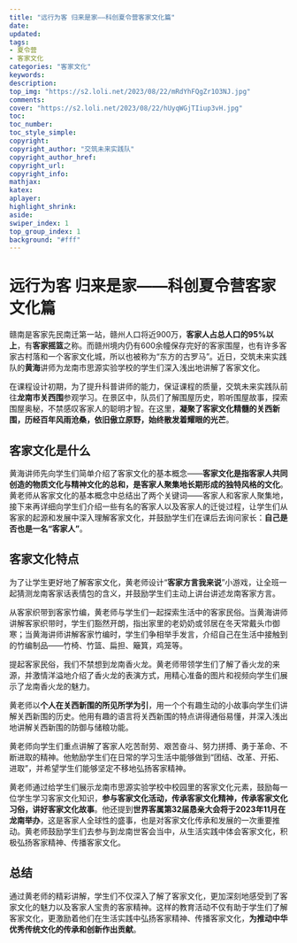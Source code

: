 ```yaml
---
title: "远行为客 归来是家——科创夏令营客家文化篇"
date:
updated:
tags:
- 夏令营
- 客家文化
categories: "客家文化"
keywords:
description:
top_img: "https://s2.loli.net/2023/08/22/mRdYhFQgZr1O3NJ.jpg"
comments:
cover: "https://s2.loli.net/2023/08/22/hUyqWGjTIiup3vH.jpg"
toc:
toc_number:
toc_style_simple:
copyright:
copyright_author: "交筑未来实践队"
copyright_author_href:
copyright_url:
copyright_info:
mathjax:
katex:
aplayer:
highlight_shrink:
aside:
swiper_index: 1
top_group_index: 1
background: "#fff"
---
```

# 远行为客 归来是家——科创夏令营客家文化篇
赣南是客家先民南迁第一站，赣州人口将近900万，**客家人占总人口的95%以上**，有**客家摇篮**之称。而赣州境内仍有600余幢保存完好的客家围屋，也有许多客家古村落和一个客家文化城，所以也被称为“东方的古罗马”。近日，交筑未来实践队的**黄海**讲师为龙南市思源实验学校的学生们深入浅出地讲解了客家文化。

在课程设计初期，为了提升科普讲师的能力，保证课程的质量，交筑未来实践队前往**龙南市关西围**参观学习。在景区中，队员们了解围屋历史，聆听围屋故事，探索围屋奥秘，不禁感叹客家人的聪明才智。在这里，**凝聚了客家文化精髓的关西新围，历经百年风雨沧桑，依旧傲立原野，始终散发着耀眼的光芒**。

## 客家文化是什么

黄海讲师先向学生们简单介绍了客家文化的基本概念——**客家文化是指客家人共同创造的物质文化与精神文化的总和，是客家人聚集地长期形成的独特风格的文化**。黄老师从客家文化的基本概念中总结出了两个关键词——客家人和客家人聚集地，接下来再详细向学生们介绍一些有名的客家人以及客家人的迁徙过程，让学生们从客家的起源和发展中深入理解客家文化，并鼓励学生们在课后去询问家长：**自己是否也是一名“客家人”**。

## 客家文化特点

为了让学生更好地了解客家文化，黄老师设计“**客家方言我来说**”小游戏，让全班一起猜测龙南客家话表情包的含义，并鼓励学生们主动上讲台讲述龙南客家方言。

从客家织带到客家竹编，黄老师与学生们一起探索生活中的客家民俗。当黄海讲师讲解客家织带时，学生们豁然开朗，指出家里的老奶奶或邻居在冬天常戴头巾御寒；当黄海讲师讲解客家竹编时，学生们争相举手发言，介绍自己在生活中接触到的竹编制品——竹椅、竹篮、扁担、簸箕，鸡笼等。

提起客家民俗，我们不禁想到龙南香火龙。黄老师带领学生们了解了香火龙的来源，并激情洋溢地介绍了香火龙的表演方式，用精心准备的图片和视频向学生们展示了龙南香火龙的魅力。

黄老师以**个人在关西新围的所见所学为引**，用一个个有趣生动的小故事向学生们讲解关西新围的历史。他用有趣的语言将关西新围的特点讲得通俗易懂，并深入浅出地讲解关西新围的防御与储粮功能。

黄老师向学生们重点讲解了客家人吃苦耐劳、艰苦奋斗、努力拼搏、勇于革命、不断进取的精神。他勉励学生们在日常的学习生活中能够做到“团结、改革、开拓、进取”，并希望学生们能够坚定不移地弘扬客家精神。

黄老师通过给学生们展示龙南市思源实验学校中校园里的客家文化元素，鼓励每一位学生学习客家文化知识，**参与客家文化活动，传承客家文化精神，传承客家文化习俗，讲好客家文化故事**。他还提到**世界客属第32届恳亲大会将于2023年11月在龙南举办**，这是客家人全球性的盛事，也是对客家文化传承和发展的一次重要推动。黄老师鼓励学生们去参与到龙南世客会当中，从生活实践中体会客家文化，积极弘扬客家精神、传播客家文化。

## 总结

通过黄老师的精彩讲解，学生们不仅深入了解了客家文化，更加深刻地感受到了客家文化的魅力以及客家人宝贵的客家精神。这样的教育活动不仅有助于学生们了解客家文化，更激励着他们在生活实践中弘扬客家精神、传播客家文化，**为推动中华优秀传统文化的传承和创新作出贡献**。